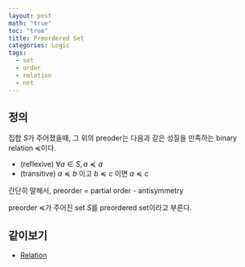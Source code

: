 ```yaml
---
layout: post
math: "true"
toc: "true"
title: Preordered Set
categories: Logic
tags:
  - set
  - order
  - relation
  - net
---
```

## 정의

집합 ${ S }$가 주어졌을때, 그 위의 preoder는 다음과 같은 성질을 만족하는 binary relation ${ \preceq }$이다.

- (reflexive) ${ \forall a \in S,\, a \preceq a }$
- (transitive) ${ a \preceq b }$ 이고 ${ b \preceq c}$ 이면 ${ a \preceq c }$

간단히 말해서, preorder = partial order - antisymmetry

preorder ${ \preceq }$가 주어진 set ${ S }$를 preordered set이라고 부른다.

## 같이보기

- [Relation](https://paraconsistent.github.io/logic/2024/02/26/relation.html)